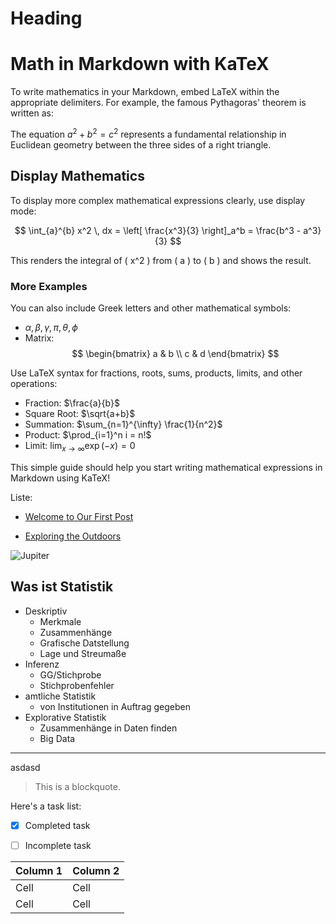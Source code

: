 # Heading

# Math in Markdown with KaTeX

To write mathematics in your Markdown, embed LaTeX within the appropriate delimiters. For example, the famous Pythagoras' theorem is written as:

The equation $a^2 + b^2 = c^2$ represents a fundamental relationship in Euclidean geometry between the three sides of a right triangle.

## Display Mathematics

To display more complex mathematical expressions clearly, use display mode:

$$
\int_{a}^{b} x^2 \, dx = \left[ \frac{x^3}{3} \right]_a^b = \frac{b^3 - a^3}{3}
$$

This renders the integral of \( x^2 \) from \( a \) to \( b \) and shows the result.

### More Examples

You can also include Greek letters and other mathematical symbols:

- $\alpha, \beta, \gamma, \pi, \theta, \phi$
- Matrix: 
$$
\begin{bmatrix}
a & b \\
c & d
\end{bmatrix}
$$

Use LaTeX syntax for fractions, roots, sums, products, limits, and other operations:

- Fraction: $\frac{a}{b}$
- Square Root: $\sqrt{a+b}$
- Summation: $\sum_{n=1}^{\infty} \frac{1}{n^2}$
- Product: $\prod_{i=1}^n i = n!$
- Limit: $\lim_{x \to \infty} \exp(-x) = 0$

This simple guide should help you start writing mathematical expressions in Markdown using KaTeX!



Liste:

- [Welcome to Our First Post](post1.md)

- [Exploring the Outdoors](post2.md)


![Jupiter](jupiter.jpg|25)


## Was ist Statistik

- Deskriptiv
    - Merkmale 
    - Zusammenhänge  
    - Grafische Datstellung 
    - Lage und Streumaße 
- Inferenz
    - GG/Stichprobe
    - Stichprobenfehler
- amtliche Statistik
    - von Institutionen in Auftrag gegeben
- Explorative Statistik
  - Zusammenhänge in Daten finden
  - Big Data

---

asdasd

> This is a blockquote.

Here's a task list:

- [x] Completed task

- [ ] Incomplete task



| Column 1 | Column 2 |
|----------|----------|
|   Cell   |   Cell   |
|   Cell   |   Cell   |